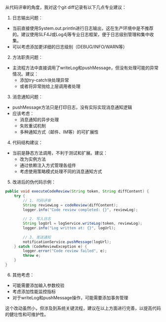 从代码评审的角度，我对这个git diff记录有以下几点专业建议：

1. 日志输出问题：
- 当前直接使用System.out.println进行日志输出，这在生产环境中是不推荐的。建议使用SLF4J或Log4j等专业日志框架，便于日志级别管理和集中收集。
- 可以考虑添加更详细的日志级别（DEBUG/INFO/WARN等）

2. 方法职责问题：
- 主流程方法中直接调用了writeLog和pushMessage，但没有处理可能的异常情况。建议：
  - 添加try-catch块处理异常
  - 或者将异常抛给上层调用者处理

3. 消息通知问题：
- pushMessage方法只是打印日志，没有实际实现消息通知逻辑
- 应该考虑：
  - 消息通知的异步处理
  - 失败重试机制
  - 多种通知方式（邮件、IM等）的可扩展性

4. 代码结构建议：
- 当前是静态方法调用，不利于测试和扩展。建议：
  - 改为实例方法
  - 通过依赖注入方式管理各组件
  - 考虑使用策略模式处理不同的消息通知方式

5. 改进后的伪代码示例：

```java
public void executeCodeReview(String token, String diffContent) {
    try {
        // 1. 代码评审
        String reviewLog = codeReview(diffContent);
        logger.info("Code review completed: {}", reviewLog);
        
        // 2. 写入日志
        String logUrl = logService.writeLog(token, reviewLog);
        logger.info("Log written at: {}", logUrl);
        
        // 3. 发送通知
        notificationService.pushMessage(logUrl);
    } catch (CodeReviewException e) {
        logger.error("Code review failed", e);
        throw e;
    }
}
```

6. 其他考虑：
- 可能需要添加输入参数校验
- 考虑添加性能监控指标
- 对于writeLog和pushMessage操作，可能需要添加事务管理

这个改动虽然小，但涉及到系统关键流程，建议在以上方面进行完善，以提高代码的健壮性和可维护性。